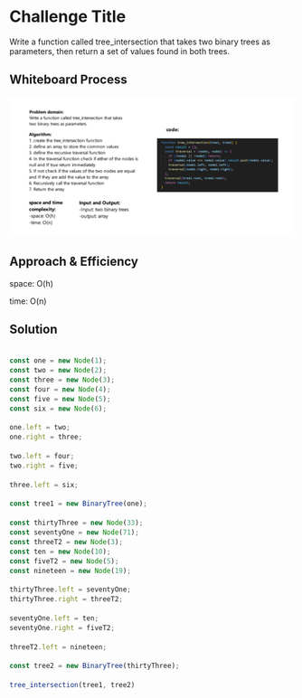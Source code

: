 # Challenge Title
Write a function called tree_intersection that takes two binary trees as parameters, then return a set of values found in both trees.

## Whiteboard Process

![BinaryTree](./images/treeIntersection.png)

## Approach & Efficiency
space: O(h)

time: O(n)


## Solution
```js

const one = new Node(1);
const two = new Node(2);
const three = new Node(3);
const four = new Node(4);
const five = new Node(5);
const six = new Node(6);

one.left = two;
one.right = three;

two.left = four;
two.right = five;

three.left = six;

const tree1 = new BinaryTree(one);

const thirtyThree = new Node(33);
const seventyOne = new Node(71);
const threeT2 = new Node(3);
const ten = new Node(10);
const fiveT2 = new Node(5);
const nineteen = new Node(19);

thirtyThree.left = seventyOne;
thirtyThree.right = threeT2;

seventyOne.left = ten;
seventyOne.right = fiveT2;

threeT2.left = nineteen;

const tree2 = new BinaryTree(thirtyThree);

tree_intersection(tree1, tree2)

```
